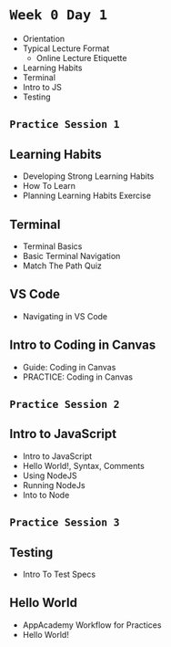 
# `Week 0 Day 1`
- Orientation
- Typical Lecture Format
  - Online Lecture Etiquette
- Learning Habits
- Terminal
- Intro to JS
- Testing


## `Practice Session 1`
## Learning Habits
- Developing Strong Learning Habits
- How To Learn
- Planning Learning Habits Exercise
## Terminal
- Terminal Basics
- Basic Terminal Navigation
- Match The Path Quiz
## VS Code
- Navigating in VS Code
## Intro to Coding in Canvas
- Guide: Coding in Canvas
- PRACTICE: Coding in Canvas


## `Practice Session 2`
## Intro to JavaScript
- Intro to JavaScript
- Hello World!, Syntax, Comments
- Using NodeJS
- Running NodeJs
- Into to Node


## `Practice Session 3`

## Testing
- Intro To Test Specs
## Hello World
- AppAcademy Workflow for Practices
- Hello World!
